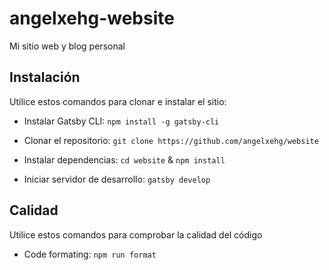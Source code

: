 # angelxehg-website

Mi sitio web y blog personal

## Instalación

Utilice estos comandos para clonar e instalar el sitio:

- Instalar Gatsby CLI: `npm install -g gatsby-cli`

- Clonar el repositorio: `git clone https://github.com/angelxehg/website`

- Instalar dependencias: `cd website` & `npm install`

- Iniciar servidor de desarrollo: `gatsby develop`

## Calidad

Utilice estos comandos para comprobar la calidad del código

- Code formating: `npm run format`
